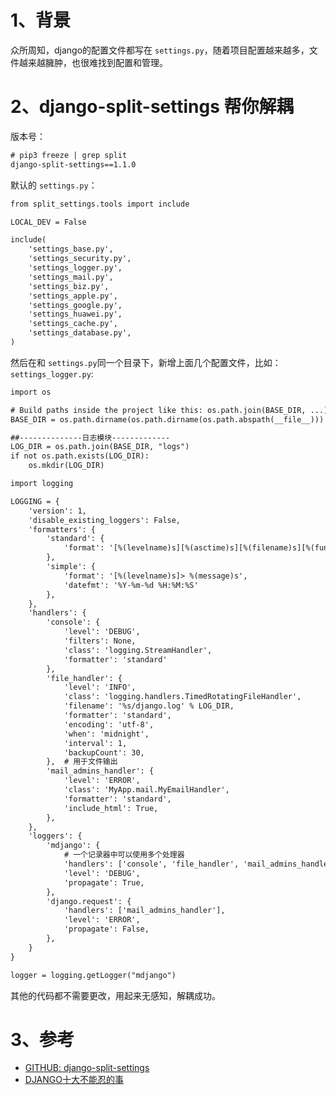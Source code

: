 # 1、背景
众所周知，django的配置文件都写在 `settings.py`，随着项目配置越来越多，文件越来越臃肿，也很难找到配置和管理。

# 2、django-split-settings 帮你解耦
版本号：
```dtd
# pip3 freeze | grep split
django-split-settings==1.1.0
```

默认的 `settings.py`：
```dtd
from split_settings.tools import include

LOCAL_DEV = False

include(
    'settings_base.py',
    'settings_security.py',
    'settings_logger.py',
    'settings_mail.py',
    'settings_biz.py',
    'settings_apple.py',
    'settings_google.py',
    'settings_huawei.py',
    'settings_cache.py',
    'settings_database.py',
)
```

然后在和 `settings.py`同一个目录下，新增上面几个配置文件，比如：`settings_logger.py`:
```dtd
import os

# Build paths inside the project like this: os.path.join(BASE_DIR, ...)
BASE_DIR = os.path.dirname(os.path.dirname(os.path.abspath(__file__)))

##--------------日志模块-------------
LOG_DIR = os.path.join(BASE_DIR, "logs")
if not os.path.exists(LOG_DIR):
    os.mkdir(LOG_DIR)

import logging

LOGGING = {
    'version': 1,
    'disable_existing_loggers': False,
    'formatters': {
        'standard': {
            'format': '[%(levelname)s][%(asctime)s][%(filename)s][%(funcName)s][%(lineno)d] > %(message)s'
        },
        'simple': {
            'format': '[%(levelname)s]> %(message)s',
            'datefmt': '%Y-%m-%d %H:%M:%S'
        },
    },
    'handlers': {
        'console': {
            'level': 'DEBUG',
            'filters': None,
            'class': 'logging.StreamHandler',
            'formatter': 'standard'
        },
        'file_handler': {
            'level': 'INFO',
            'class': 'logging.handlers.TimedRotatingFileHandler',
            'filename': '%s/django.log' % LOG_DIR,
            'formatter': 'standard',
            'encoding': 'utf-8',
            'when': 'midnight',
            'interval': 1,
            'backupCount': 30,
        },  # 用于文件输出
        'mail_admins_handler': {
            'level': 'ERROR',
            'class': 'MyApp.mail.MyEmailHandler',
            'formatter': 'standard',
            'include_html': True,
        },
    },
    'loggers': {
        'mdjango': {
            # 一个记录器中可以使用多个处理器
            'handlers': ['console', 'file_handler', 'mail_admins_handler'],
            'level': 'DEBUG',
            'propagate': True,
        },
        'django.request': {
            'handlers': ['mail_admins_handler'],
            'level': 'ERROR',
            'propagate': False,
        },
    }
}

logger = logging.getLogger("mdjango")

```
其他的代码都不需要更改，用起来无感知，解耦成功。

# 3、参考
* [GITHUB: django-split-settings](https://github.com/sobolevn/django-split-settings)
* [DJANGO十大不能忍的事](https://www.toptal.com/django/django-top-10-mistakes)